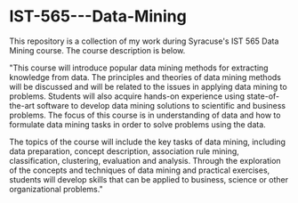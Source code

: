 # IST-565---Data-Mining

This repository is a collection of my work during Syracuse's IST 565 Data Mining course. The course description is below. 

"This course will introduce popular data mining methods for extracting knowledge from data. The principles and theories of data mining methods will be discussed and will be related to the issues in applying data mining to problems.  Students will also acquire hands-on experience using state-of-the-art software to develop data mining solutions to scientific and business problems. The focus of this course is in understanding of data and how to formulate data mining tasks in order to solve problems using the data.  

 The topics of the course will include the key tasks of data mining, including data preparation, concept description, association rule mining, classification, clustering, evaluation and analysis. Through the exploration of the concepts and techniques of data mining and practical exercises, students will develop skills that can be applied to business, science or other organizational problems."
 
